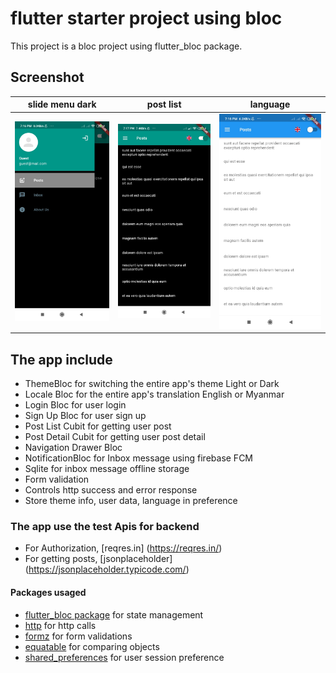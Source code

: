# flutter starter project using bloc

This project is a bloc project using flutter_bloc package. 

## Screenshot
slide menu dark|post list |language
:--:|:--:|:--:
<img src="images/menu_dark.jpg" width="250px" />|<img src="images/post_list_dark.jpg" width="250px" />|<img src="images/post_list_light.jpg" width="250px"/>
 
## The app include 
- ThemeBloc for switching the entire app's theme Light or Dark
- Locale Bloc for the entire app's translation English or Myanmar
- Login Bloc for user login
- Sign Up Bloc for user sign up
- Post List Cubit for getting user post
- Post Detail Cubit for getting user post detail 
- Navigation Drawer Bloc
- NotificationBloc for Inbox message using firebase FCM 
- Sqlite for inbox message offline storage
- Form validation
- Controls http success and error response
- Store theme info, user data, language in preference


### The app use the test Apis for backend
- For Authorization, [reqres.in] (https://reqres.in/)
- For getting posts, [jsonplaceholder] (https://jsonplaceholder.typicode.com/)


#### Packages usaged
- [flutter_bloc package](https://pub.dev/packages/flutter_bloc) for state management
- [http](https://pub.dev/packages/http) for http calls
- [formz](https://pub.dev/packages/formz) for form validations
- [equatable](https://pub.dev/packages/equatable) for comparing objects
- [shared_preferences](https://pub.dev/packages/shared_preferences) for user session preference


